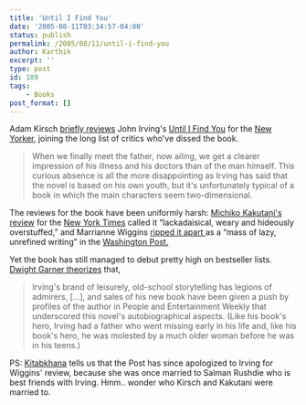 ```yaml
---
title: 'Until I Find You'
date: '2005-08-11T03:34:57-04:00'
status: publish
permalink: /2005/08/11/until-i-find-you
author: Karthik
excerpt: ''
type: post
id: 189
tags:
    - Books
post_format: []
---
```

Adam Kirsch [briefly reviews](http://www.newyorker.com/critics/briefly/articles/050808crbn_brieflynoted) John Irving's [Until I Find You](http://www.amazon.com/exec/obidos/tg/detail/-/1400063833/qid=1123745550/sr=8-1/ref=pd_bbs_1/102-9825982-4304936?v=glance&s=books&n=507846) for the [New Yorker](http://www.newyorker.com), joining the long list of critics who've dissed the book.

> When we finally meet the father, now ailing, we get a clearer impression of his illness and his doctors than of the man himself. This curious absence is all the more disappointing as Irving has said that the novel is based on his own youth, but it's unfortunately typical of a book in which the main characters seem two-dimensional.

The reviews for the book have been uniformly harsh: [Michiko Kakutani's review](http://query.nytimes.com/gst/fullpage.html?res=9903EFDB1430F931A25754C0A9639C8B63) for the [New York Times](http://www.nytimes.com) called it “lackadaisical, weary and hideously overstuffed,” and Marrianne Wiggins [ripped it apart ](http://www.washingtonpost.com/wp-dyn/content/article/2005/07/07/AR2005070701754.html) as a “mass of lazy, unrefined writing” in the [Washington Post.](http://www.washingtonpost.com)

Yet the book has still managed to debut pretty high on bestseller lists. [Dwight Garner theorizes](http://query.nytimes.com/gst/fullpage.html?res=950DEFDB153CF932A05754C0A9639C8B63) that,

> Irving's brand of leisurely, old-school storytelling has legions of admirers, \[…\], and sales of his new book have been given a push by profiles of the author in People and Entertainment Weekly that underscored this novel's autobiographical aspects. (Like his book's hero, Irving had a father who went missing early in his life and, like his book's hero, he was molested by a much older woman before he was in his teens.)

PS: [Kitabkhana](http://kitabkhana.blogspot.com/2005/08/man-booker-longlist.html) tells us that the Post has since apologized to Irving for Wiggins' review, because she was once married to Salman Rushdie who is best friends with Irving. Hmm.. wonder who Kirsch and Kakutani were married to.